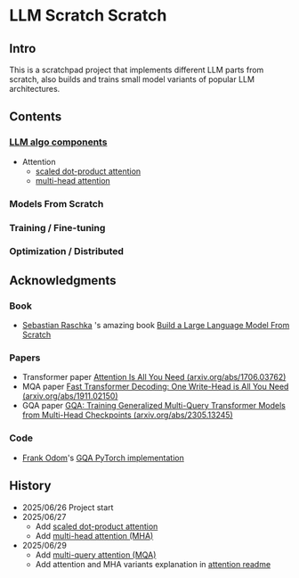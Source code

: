 # LLM Scratch Scratch

## Intro

This is a scratchpad project that implements different LLM parts from scratch, also builds and trains small model variants of popular LLM architectures.

## Contents

### [LLM algo components](./llm_algo_components/)
- Attention
  - [scaled dot-product attention](./llm_algo_components/attention/scaled_dot_product_attention/)
  - [multi-head attention](./llm_algo_components/attention/MHA/)

### Models From Scratch

### Training / Fine-tuning 

### Optimization / Distributed


## Acknowledgments

### Book
- [Sebastian Raschka](https://sebastianraschka.com/) 's amazing book [Build a Large Language Model From Scratch](https://www.manning.com/books/build-a-large-language-model-from-scratch)

### Papers
- Transformer paper [Attention Is All You Need (arxiv.org/abs/1706.03762)](https://arxiv.org/abs/1706.03762)
- MQA paper [Fast Transformer Decoding: One Write-Head is All You Need (arxiv.org/abs/1911.02150)](https://arxiv.org/abs/1911.02150)
- GQA paper [GQA: Training Generalized Multi-Query Transformer Models from Multi-Head Checkpoints (arxiv.org/abs/2305.13245)](https://arxiv.org/abs/2305.13245)

### Code
- [Frank Odom](http://fkodom.substack.com/)'s [GQA PyTorch implementation](https://github.com/fkodom/grouped-query-attention-pytorch/tree/main)

## History

- 2025/06/26 Project start
- 2025/06/27 
  - Add [scaled dot-product attention](./llm_algo_components/attention/scaled_dot_product_attention/)
  - Add [multi-head attention (MHA)](./llm_algo_components/attention/MHA/)
- 2025/06/29
  - Add [multi-query attention (MQA)](./llm_algo_components/attention/MQA/)
  - Add attention and MHA variants explanation in [attention readme](./llm_algo_components/attention/README.md)
